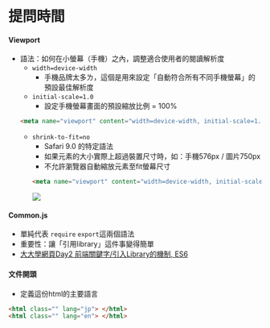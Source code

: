 # 提問時間

#### Viewport
  * 語法：如何在小螢幕（手機）之內，調整適合使用者的閱讀解析度
    * ``` width=device-width ```
        * 手機品牌太多ㄌ，這個是用來設定「自動符合所有不同手機螢幕」的預設最佳解析度
    * ``` initial-scale=1.0 ```
        * 設定手機螢幕畫面的預設縮放比例 = 100%
    ```html
    <meta name="viewport" content="width=device-width, initial-scale=1.0">
    ```
    * ``` shrink-to-fit=no ```
      * Safari 9.0 的特定語法
      * 如果元素的大小實際上超過裝置尺寸時，如：手機576px / 圖片750px
      * 不允許瀏覽器自動縮放元素至fit螢幕尺寸
      ```html
      <meta name="viewport" content="width=device-width, initial-scale=1.0, shrink-to-fit=no">
      ```
      ![](https://i.imgur.com/fvPPwUb.jpg)
    
#### Common.js
  * 單純代表 ``` require ``` ``` export ```這兩個語法
  * 重要性：讓「引用library」這件事變得簡單
  * [大大學網頁Day2 前端關鍵字/引入Library的機制, ES6](https://hackmd.io/@YsV3H6xcTLyIarrux1RSmA/r1kHBQsuv)

#### 文件開頭
  * 定義這份html的主要語言
  ```html
  <html class="" lang="jp"> </html>
  <html class="" lang="en"> </html>
  ```